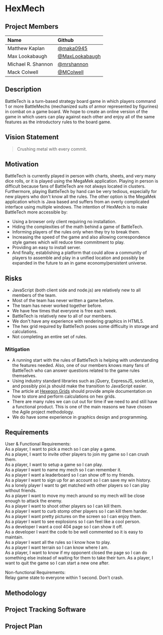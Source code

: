 # HexMech

## Project Members

| Name               | Github                                             |
|:------------------ |:-------------------------------------------------- |
| Matthew Kaplan     | [@maka0945](https://github.com/maka0945)           |
| Max Lookabaugh     | [@MaxLookabaugh](https://github.com/MaxLookabaugh) |
| Michael R. Shannon | [@mrshannon](https://github.com/mrshannon)         |
| Mack Colwell       | [@MColwell](https://github.com/MColwell)           |


## Description
BattleTech is a turn-based strategy board game in which players command 1 or
more BattleMechs (mechanized suits of armor represented by figurines) in
combat on a game board.  We hope to create an online version of the game in
which users can play against each other and enjoy all of the same features as
the introductory rules to the board game.


## Vision Statement

> Crushing metal with every commit.


## Motivation
BattleTech is currently played in person with charts, sheets, and very many
dice rolls, or it is played using the MegaMek application.  Playing in person
is difficult because fans of BattleTech are not always located in clusters.
Furthermore, playing BattleTech by hand can be very tedious, especially for
new players who don't know all the rules.  The other option is the MegaMek
application which is Java based and suffers from an overly complicated
interface using multiple windows.  The intention of HexMech is to make
BattleTech more accessible by:
* Using a browser only client requiring no installation.
* Hiding the complexities of the math behind a game of BattleTech.
* Informing players of the rules only when they try to break them.
* Increasing the speed of the game and also allowing correspondence style games
  which will reduce time commitment to play.
* Providing an easy to install server.
* And finally, establishing a platform that could allow a community of players
  to assemble and play in a unified location and possibly be expanded in the
  future to an in game economy/persistent universe.


## Risks
* JavaScript (both client side and node.js) are relatively new to all members
  of the team.
* Most of the team has never written a game before.
* The team has never worked together before.
* We have few times that everyone is free each week.
* BattleTech is relatively new to all of our members.
* We don't have any experience with rendering graphics in HTML5.
* The hex grid required by BattleTech poses some difficulty in storage and
  calculations.
* Not completing an entire set of rules.

### Mitigation
* A running start with the rules of BattleTech is helping with understanding
  the features needed.  Also, one of our members knows many fans of BattleTech
  who can answer questions related to the game rules themselves.
* Using industry standard libraries such as jQuery, ExpressJS, socket.io, and
  possibly pixi.js should make the transition to JavaScript easier.
* The article at [Hexegon Grids](http://www.redblobgames.com/grids/hexagons)
  should provide ample documentation on how to store and perform calculations on
  hex grids.
* There are many rules we can cut out for time if we need to and still have
  a functional product.  This is one of the main reasons we have chosen the
  Agile project methodology.
* We do have some experience in graphics design and programming.


## Requirements
User & Functional Requirements:  
As a player, I want to pick a mech so I can play a game.  
As a player, I want to invite other players to join my game so I can crush them.  
As a player, I want to setup a game so I can play.  
As a player I want to name my mech so I can remember it.  
As a player I want a leaderboard so I can show off to my friends.  
As a player I want to sign up for an account so I can save my win history.  
As a lonely player I want to get matched with other players so I can play without friends.  
As a player I want to move my mech around so my mech will be close enough to attack the enemy.  
As a player I want to shoot other players so I can kill them.  
As a player I want to curb stomp other players so I can kill them harder.  
As a player I want pretty pictures on the screen so I can enjoy them.  
As a player I want to see explosions so I can feel like a cool person.  
As a developer I want a cool 404 page so I can show it off.  
As a developer I want the code to be well commented so it is easy to maintain.  
As a player I want all the rules so I know how to play.  
As a player I want terrain so I can know where I am.  
As a player, I want to know if my opponent closed the page so I can do something else instead of waiting for them to take their turn.
As a player, I want to quit the game so I can start a new one after.

Non-functional Requirements:  
Relay game state to everyone within 1 second.
Don't crash.

## Methodology

## Project Tracking Software

## Project Plan
